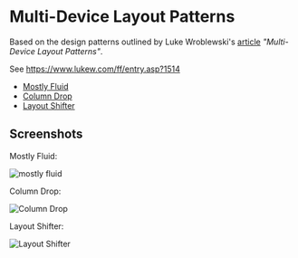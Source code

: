 # Multi-Device Layout Patterns

Based on the design patterns outlined by Luke Wroblewski's [article](https://www.lukew.com/ff/entry.asp?1514) _"Multi-Device Layout Patterns"_.

See https://www.lukew.com/ff/entry.asp?1514

- [Mostly Fluid](/Homework-layouts/mostly-fluid/)
- [Column Drop](/Homework-layouts/column-drop/)
- [Layout Shifter](/Homework-layouts/layout-shifter/)

## Screenshots

Mostly Fluid:

![mostly fluid](https://static.lukew.com/md-patterns1.png)


Column Drop:

![Column Drop](https://static.lukew.com/md-patterns2.png)

Layout Shifter: 

![Layout Shifter](https://static.lukew.com/md-patterns3.png)
